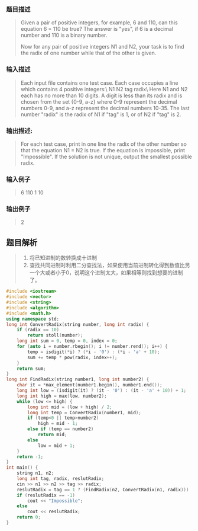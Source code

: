 ### 题目描述

> Given a pair of positive integers, for example, 6 and 110, can this equation 6 = 110 be true? The answer is "yes", if 6 is a decimal number and 110 is a binary number.
>
>Now for any pair of positive integers N1 and N2, your task is to find the radix of one number while that of the other is given.

### 输入描述

> Each input file contains one test case. Each case occupies a line which contains 4 positive integers:\ N1 N2 tag radix\ Here N1 and N2 each has no more than 10 digits. A digit is less than its radix and is chosen from the set {0-9, a-z} where 0-9 represent the decimal numbers 0-9, and a-z represent the decimal numbers 10-35. The last number "radix" is the radix of N1 if "tag" is 1, or of N2 if "tag" is 2.

### 输出描述:
> For each test case, print in one line the radix of the other number so that the equation N1 = N2 is true. If the equation is impossible, print "Impossible". If the solution is not unique, output the smallest possible radix.

### 输入例子
> 6 110 1 10

### 输出例子
> 2

## 题目解析
> 1. 将已知进制的数转换成十进制
> 2. 查找共同进制时利用二分查找法，如果使用当前进制转化得到数值比另一个大或者小于0，说明这个进制太大，如果相等则找到想要的进制了。

```C++
#include <iostream>
#include <vector>
#include <string>
#include <algorithm>
#include <math.h>
using namespace std;
long int ConvertRadix(string number, long int radix) {
	if (radix == 10)
		return stoll(number);
	long int sum = 0, temp = 0, index = 0;
	for (auto i = number.rbegin(); i != number.rend(); i++) {
		temp = isdigit(*i) ? (*i - '0') : (*i - 'a' + 10);
		sum += temp * pow(radix, index++);
	}
	return sum;
}
long int FindRadix(string number1, long int number2) {
	char it = *max_element(number1.begin(), number1.end());
	long int low = (isdigit(it) ? (it - '0') : (it - 'a' + 10)) + 1;
	long int high = max(low, number2);
	while (low <= high) {
		long int mid = (low + high) / 2;
		long int temp = ConvertRadix(number1, mid);
		if (temp<0 || temp>number2)
			high = mid - 1;
		else if (temp == number2)
			return mid;
		else
			low = mid + 1;
	}
	return -1;
}
int main() {
	string n1, n2;
	long int tag, radix, reslutRadix;
	cin >> n1 >> n2 >> tag >> radix;
	reslutRadix = tag == 1 ? (FindRadix(n2, ConvertRadix(n1, radix))) : (FindRadix(n1, ConvertRadix(n2, radix)));
	if (reslutRadix == -1)
		cout << "Impossible";
	else
		cout << reslutRadix;
	return 0;
}
```